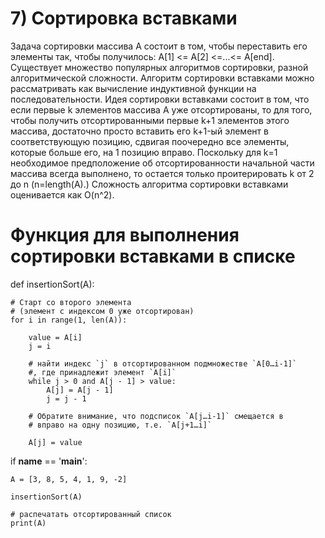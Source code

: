 # 7)	 Сортировка вставками

Задача сортировки массива A состоит в том, чтобы переставить его элементы так,
чтобы получилось: A[1] <= A[2] <=...<= A[end]. Существует множество популярных
алгоритмов сортировки, разной алгоритмической сложности. Алгоритм сортировки
вставками можно рассматривать как вычисление индуктивной функции на
последовательности. Идея сортировки вставками состоит в том, что если первые k
элементов массива A уже отсортированы, то для того, чтобы получить
отсортированными первые k+1 элементов этого массива, достаточно просто вставить
eго k+1-ый элемент в соответствующую позицию, сдвигая поочередно все элементы,
которые больше его, на 1 позицию вправо. Поскольку для k=1 необходимое
предположение об отсортированности начальной части массива всегда выполнено, то
остается только проитерировать k от 2 до n (n=length(A).) Сложность алгоритма
сортировки вставками оценивается как O(n^2).
# Функция для выполнения сортировки вставками в списке
def insertionSort(A):
 
    # Старт со второго элемента
    # (элемент с индексом 0 уже отсортирован)
    for i in range(1, len(A)):
 
        value = A[i]
        j = i
 
        # найти индекс `j` в отсортированном подмножестве `A[0…i-1]`
        #, где принадлежит элемент `A[i]`
        while j > 0 and A[j - 1] > value:
            A[j] = A[j - 1]
            j = j - 1
 
        # Обратите внимание, что подсписок `A[j…i-1]` смещается в
        # вправо на одну позицию, т.е. `A[j+1…i]`
 
        A[j] = value
 
 
if __name__ == '__main__':
 
    A = [3, 8, 5, 4, 1, 9, -2]
 
    insertionSort(A)
 
    # распечатать отсортированный список
    print(A)
 
